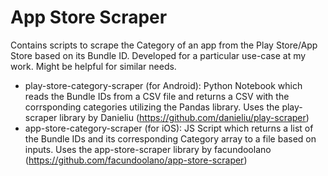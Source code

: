 # App Store Scraper

Contains scripts to scrape the Category of an app from the Play Store/App Store based on its Bundle ID. Developed for a particular use-case at my work. Might be helpful for similar needs.

* play-store-category-scraper (for Android): Python Notebook which reads the Bundle IDs from a CSV file and returns a CSV with the corrsponding categories utilizing the Pandas library. Uses the play-scraper library by Danieliu (https://github.com/danieliu/play-scraper)
* app-store-category-scraper (for iOS): JS Script which returns a list of the Bundle IDs and its corresponding Category array to a file based on inputs. Uses the app-store-scraper library by facundoolano (https://github.com/facundoolano/app-store-scraper)